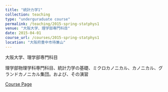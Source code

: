 ```yaml
---
title: "統計力学1"
collection: teaching
type: "underguraduate course"
permalink: /teaching/2015-spring-statphys1
venue: "大阪大学、理学部専門科目"
date: 2015-04-01
course_url: /courses/2015-spring-statphys1
location: "大阪府豊中市待兼山"
---
```


大阪大学、理学部専門科目

理学部物理学科専門科目、統計力学の基礎、ミクロカノニカル、カノニカル、グランドカノニカル集団。および、その演習


<a href='https://stsykw.github.io/courses/2015-spring-statphys1'>Course Page</a>
